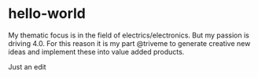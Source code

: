 # hello-world


My thematic focus is in the field of electrics/electronics. But my passion is driving 4.0. For this reason it is my part @triveme to generate creative new ideas and implement these into value added products.

Just an edit

